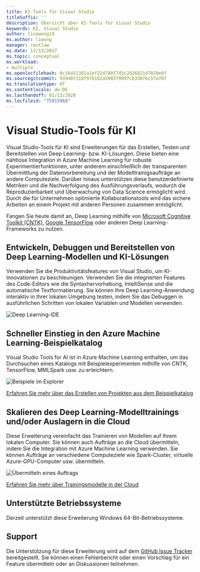 ```yaml
---
title: KI-Tools für Visual Studio
titleSuffix: ''
description: Übersicht über KI-Tools für Visual Studio
keywords: KI, Visual Studio
author: lisawong19
ms.author: liwong
manager: routlaw
ms.date: 11/13/2017
ms.topic: conceptual
ms.workload:
- multiple
ms.openlocfilehash: 0c16a51381a1ef22d780f7d3c2b26821d7029e8f
ms.sourcegitcommit: 939407118f978162a590379997cb33076c57a707
ms.translationtype: HT
ms.contentlocale: de-DE
ms.lasthandoff: 01/13/2020
ms.locfileid: "75915968"
---
```

# <a name="visual-studio-tools-for-ai"></a>Visual Studio-Tools für KI

Visual Studio-Tools für KI sind Erweiterungen für das Erstellen, Testen und Bereitstellen von Deep Learning- bzw. KI-Lösungen. Diese bieten eine nahtlose Integration in Azure Machine Learning für robuste Experimentierfunktionen, unter anderem einschließlich der transparenten Übermittlung der Datenvorbereitung und der Modelltrainigsaufträge an andere Computeziele. Darüber hinaus unterstützen diese benutzerdefinierte Metriken und die Nachverfolgung des Ausführungsverlaufs, wodurch die Reproduzierbarkeit und Überwachung von Data Science ermöglicht wird. Durch die für Unternehmen optimierte Kollaborationstools wird das sichere Arbeiten an einem Projekt mit anderen Personen zusammen ermöglicht.

Fangen Sie heute damit an, Deep Learning mithilfe von [Microsoft Cognitive Toolkit (CNTK)](/cognitive-toolkit/), [Google TensorFlow](https://www.tensorflow.org) oder anderen Deep Learning-Frameworks zu nutzen.

## <a name="develop-debug-and-deploy-deep-learning-models-and-ai-solutions"></a>Entwickeln, Debuggen und Bereitstellen von Deep Learning-Modellen und KI-Lösungen
Verwenden Sie die Produktivitätsfeatures von Visual Studio, um KI-Innovationen zu beschleunigen. Verwenden Sie die integrierten Features des Code-Editors wie die Syntaxhervorhebung, IntelliSense und die automatische Textformatierung. Sie können Ihre Deep Learning-Anwendung interaktiv in Ihrer lokalen Umgebung testen, indem Sie das Debuggen in ausführlichen Schritten von lokalen Variablen und Modellen verwenden.

![Deep Learning-IDE](media/about/ide.png)

## <a name="get-started-quickly-with-the-azure-machine-learning-sample-gallery"></a>Schneller Einstieg in den Azure Machine Learning-Beispielkatalog
Visual Studio Tools for AI ist in Azure Machine Learning enthalten, um das Durchsuchen eines Katalogs mit Beispielexperimenten mithilfe von CNTK, TensorFlow, MMLSpark usw. zu erleichtern.

![Beispiele im Explorer](media/about/gallery.png)

[Erfahren Sie mehr über das Erstellen von Projekten aus dem Beispielkatalog](create-project-gallery.md)

## <a name="scale-out-deep-learning-model-training-andor-inferencing-to-the-cloud"></a>Skalieren des Deep Learning-Modelltrainings und/oder Auslagern in die Cloud
Diese Erweiterung vereinfacht das Trainieren von Modellen auf Ihrem lokalen Computer. Sie können auch Aufträge an die Cloud übermitteln, indem Sie die Integration mit Azure Machine Learning verwenden. Sie können Aufträge an verschiedene Computeziele wie Spark-Cluster, virtuelle Azure-GPU-Computer usw. übermitteln.

![Übermitteln eines Auftrags](media/about/submitjobs.png)

[Erfahren Sie mehr über Trainingsmodelle in der Cloud](tensorflow-vm.md)

## <a name="supported-operating-systems"></a>Unterstützte Betriebssysteme
Derzeit unterstützt diese Erweiterung Windows 64-Bit-Betriebssysteme.

## <a name="support"></a>Support
Die Unterstützung für diese Erweiterung wird auf dem [GitHub Issue Tracker](https://github.com/Microsoft/vs-tools-for-ai/issues) bereitgestellt. Sie können einen Fehlerbericht oder einen Vorschlag für ein Feature übermitteln oder an Diskussionen teilnehmen.
